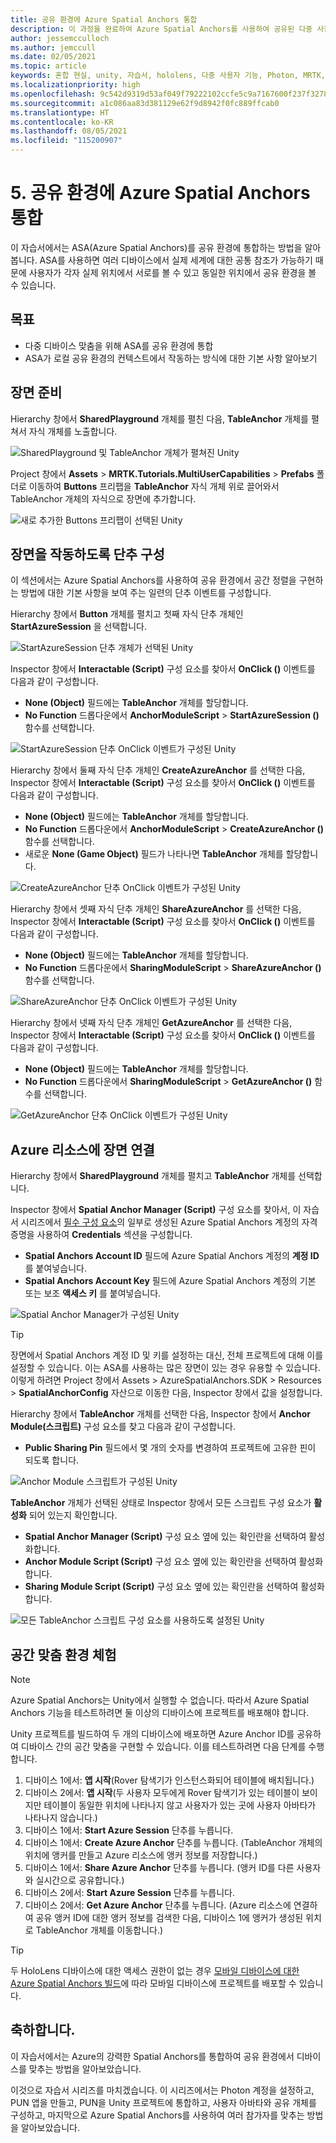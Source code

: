 ```yaml
---
title: 공유 환경에 Azure Spatial Anchors 통합
description: 이 과정을 완료하여 Azure Spatial Anchors를 사용하여 공유된 다중 사용자 HoloLens 2 애플리케이션에서 개체를 고정하는 방법을 알아봅니다.
author: jessemcculloch
ms.author: jemccull
ms.date: 02/05/2021
ms.topic: article
keywords: 혼합 현실, unity, 자습서, hololens, 다중 사용자 기능, Photon, MRTK, mixed reality toolkit, UWP, Azure spatial anchors
ms.localizationpriority: high
ms.openlocfilehash: 9c542d9319d53af049f79222102ccfe5c9a7167600f237f327800946a3c62e60
ms.sourcegitcommit: a1c086aa83d381129e62f9d8942f0fc889ffcab0
ms.translationtype: HT
ms.contentlocale: ko-KR
ms.lasthandoff: 08/05/2021
ms.locfileid: "115200907"
---
```

# <a name="5-integrating-azure-spatial-anchors-into-a-shared-experience"></a>5. 공유 환경에 Azure Spatial Anchors 통합

이 자습서에서는 ASA(Azure Spatial Anchors)를 공유 환경에 통합하는 방법을 알아봅니다. ASA를 사용하면 여러 디바이스에서 실제 세계에 대한 공통 참조가 가능하기 때문에 사용자가 각자 실제 위치에서 서로를 볼 수 있고 동일한 위치에서 공유 환경을 볼 수 있습니다.

## <a name="objectives"></a>목표

* 다중 디바이스 맞춤을 위해 ASA를 공유 환경에 통합
* ASA가 로컬 공유 환경의 컨텍스트에서 작동하는 방식에 대한 기본 사항 알아보기

## <a name="preparing-the-scene"></a>장면 준비

Hierarchy 창에서 **SharedPlayground** 개체를 펼친 다음, **TableAnchor** 개체를 펼쳐서 자식 개체를 노출합니다.

![SharedPlayground 및 TableAnchor 개체가 펼쳐진 Unity](images/mr-learning-sharing/sharing-05-section1-step1-1.png)

Project 창에서 **Assets** > **MRTK.Tutorials.MultiUserCapabilities** > **Prefabs** 폴더로 이동하여 **Buttons** 프리팹을 **TableAnchor** 자식 개체 위로 끌어와서 TableAnchor 개체의 자식으로 장면에 추가합니다.

![새로 추가한 Buttons 프리팹이 선택된 Unity](images/mr-learning-sharing/sharing-05-section1-step1-2.png)

## <a name="configuring-the-buttons-to-operate-the-scene"></a>장면을 작동하도록 단추 구성

이 섹션에서는 Azure Spatial Anchors를 사용하여 공유 환경에서 공간 정렬을 구현하는 방법에 대한 기본 사항을 보여 주는 일련의 단추 이벤트를 구성합니다.

Hierarchy 창에서 **Button** 개체를 펼치고 첫째 자식 단추 개체인 **StartAzureSession** 을 선택합니다.

![StartAzureSession 단추 개체가 선택된 Unity](images/mr-learning-sharing/sharing-05-section2-step1-1.png)

Inspector 창에서 **Interactable (Script)** 구성 요소를 찾아서 **OnClick ()** 이벤트를 다음과 같이 구성합니다.

* **None (Object)** 필드에는 **TableAnchor** 개체를 할당합니다.
* **No Function** 드롭다운에서 **AnchorModuleScript** > **StartAzureSession ()** 함수를 선택합니다.

![StartAzureSession 단추 OnClick 이벤트가 구성된 Unity](images/mr-learning-sharing/sharing-05-section2-step1-2.png)

Hierarchy 창에서 둘째 자식 단추 개체인 **CreateAzureAnchor** 를 선택한 다음, Inspector 창에서 **Interactable (Script)** 구성 요소를 찾아서 **OnClick ()** 이벤트를 다음과 같이 구성합니다.

* **None (Object)** 필드에는 **TableAnchor** 개체를 할당합니다.
* **No Function** 드롭다운에서 **AnchorModuleScript** > **CreateAzureAnchor ()** 함수를 선택합니다.
* 새로운 **None (Game Object)** 필드가 나타나면 **TableAnchor** 개체를 할당합니다.

![CreateAzureAnchor 단추 OnClick 이벤트가 구성된 Unity](images/mr-learning-sharing/sharing-05-section2-step1-3.png)

Hierarchy 창에서 셋째 자식 단추 개체인 **ShareAzureAnchor** 를 선택한 다음, Inspector 창에서 **Interactable (Script)** 구성 요소를 찾아서 **OnClick ()** 이벤트를 다음과 같이 구성합니다.

* **None (Object)** 필드에는 **TableAnchor** 개체를 할당합니다.
* **No Function** 드롭다운에서 **SharingModuleScript** > **ShareAzureAnchor ()** 함수를 선택합니다.

![ShareAzureAnchor 단추 OnClick 이벤트가 구성된 Unity](images/mr-learning-sharing/sharing-05-section2-step1-4.png)

Hierarchy 창에서 넷째 자식 단추 개체인 **GetAzureAnchor** 를 선택한 다음, Inspector 창에서 **Interactable (Script)** 구성 요소를 찾아서 **OnClick ()** 이벤트를 다음과 같이 구성합니다.

* **None (Object)** 필드에는 **TableAnchor** 개체를 할당합니다.
* **No Function** 드롭다운에서 **SharingModuleScript** > **GetAzureAnchor ()** 함수를 선택합니다.

![GetAzureAnchor 단추 OnClick 이벤트가 구성된 Unity](images/mr-learning-sharing/sharing-05-section2-step1-5.png)

## <a name="connecting-the-scene-to-the-azure-resource"></a>Azure 리소스에 장면 연결

Hierarchy 창에서 **SharedPlayground** 개체를 펼치고 **TableAnchor** 개체를 선택합니다.

Inspector 창에서 **Spatial Anchor Manager (Script)** 구성 요소를 찾아서, 이 자습서 시리즈에서 [필수 구성 요소](mr-learning-sharing-01.md#prerequisites)의 일부로 생성된 Azure Spatial Anchors 계정의 자격 증명을 사용하여 **Credentials** 섹션을 구성합니다.

* **Spatial Anchors Account ID** 필드에 Azure Spatial Anchors 계정의 **계정 ID** 를 붙여넣습니다.
* **Spatial Anchors Account Key** 필드에 Azure Spatial Anchors 계정의 기본 또는 보조 **액세스 키** 를 붙여넣습니다.

![Spatial Anchor Manager가 구성된 Unity](images/mr-learning-sharing/sharing-05-section3-step1-1.png)

> [!TIP]
> 장면에서 Spatial Anchors 계정 ID 및 키를 설정하는 대신, 전체 프로젝트에 대해 이를 설정할 수 있습니다. 이는 ASA를 사용하는 많은 장면이 있는 경우 유용할 수 있습니다. 이렇게 하려면 Project 창에서 Assets > AzureSpatialAnchors.SDK > Resources > **SpatialAnchorConfig** 자산으로 이동한 다음, Inspector 창에서 값을 설정합니다.

Hierarchy 창에서 **TableAnchor** 개체를 선택한 다음, Inspector 창에서 **Anchor Module(스크립트)** 구성 요소를 찾고 다음과 같이 구성합니다.

* **Public Sharing Pin** 필드에서 몇 개의 숫자를 변경하여 프로젝트에 고유한 핀이 되도록 합니다.

![Anchor Module 스크립트가 구성된 Unity](images/mr-learning-sharing/sharing-05-section3-step1-2.png)

**TableAnchor** 개체가 선택된 상태로 Inspector 창에서 모든 스크립트 구성 요소가 **활성화** 되어 있는지 확인합니다.

* **Spatial Anchor Manager (Script)** 구성 요소 옆에 있는 확인란을 선택하여 활성화합니다.
* **Anchor Module Script (Script)** 구성 요소 옆에 있는 확인란을 선택하여 활성화합니다.
* **Sharing Module Script (Script)** 구성 요소 옆에 있는 확인란을 선택하여 활성화합니다.

![모든 TableAnchor 스크립트 구성 요소를 사용하도록 설정된 Unity](images/mr-learning-sharing/sharing-05-section3-step1-3.png)

## <a name="trying-the-experience-with-spatial-alignment"></a>공간 맞춤 환경 체험

> [!NOTE]
> Azure Spatial Anchors는 Unity에서 실행할 수 없습니다. 따라서 Azure Spatial Anchors 기능을 테스트하려면 둘 이상의 디바이스에 프로젝트를 배포해야 합니다.

Unity 프로젝트를 빌드하여 두 개의 디바이스에 배포하면 Azure Anchor ID를 공유하여 디바이스 간의 공간 맞춤을 구현할 수 있습니다. 이를 테스트하려면 다음 단계를 수행합니다.

1. 디바이스 1에서: **앱 시작**(Rover 탐색기가 인스턴스화되어 테이블에 배치됩니다.)
2. 디바이스 2에서: **앱 시작**(두 사용자 모두에게 Rover 탐색기가 있는 테이블이 보이지만 테이블이 동일한 위치에 나타나지 않고 사용자가 있는 곳에 사용자 아바타가 나타나지 않습니다.)
3. 디바이스 1에서: **Start Azure Session** 단추를 누릅니다.
4. 디바이스 1에서: **Create Azure Anchor** 단추를 누릅니다. (TableAnchor 개체의 위치에 앵커를 만들고 Azure 리소스에 앵커 정보를 저장합니다.)
5. 디바이스 1에서: **Share Azure Anchor** 단추를 누릅니다. (앵커 ID를 다른 사용자와 실시간으로 공유합니다.)
6. 디바이스 2에서: **Start Azure Session** 단추를 누릅니다.
7. 디바이스 2에서: **Get Azure Anchor** 단추를 누릅니다. (Azure 리소스에 연결하여 공유 앵커 ID에 대한 앵커 정보를 검색한 다음, 디바이스 1에 앵커가 생성된 위치로 TableAnchor 개체를 이동합니다.)

> [!TIP]
> 두 HoloLens 디바이스에 대한 액세스 권한이 없는 경우 [모바일 디바이스에 대한 Azure Spatial Anchors 빌드](mr-learning-asa-05.md)에 따라 모바일 디바이스에 프로젝트를 배포할 수 있습니다.

## <a name="congratulations"></a>축하합니다.

이 자습서에서는 Azure의 강력한 Spatial Anchors를 통합하여 공유 환경에서 디바이스를 맞추는 방법을 알아보았습니다.

이것으로 자습서 시리즈를 마치겠습니다. 이 시리즈에서는 Photon 계정을 설정하고, PUN 앱을 만들고, PUN을 Unity 프로젝트에 통합하고, 사용자 아바타와 공유 개체를 구성하고, 마지막으로 Azure Spatial Anchors를 사용하여 여러 참가자를 맞추는 방법을 알아보았습니다.
